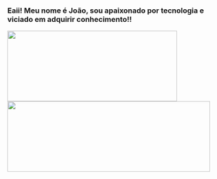 ### Eaii! Meu nome é João, sou apaixonado por tecnologia e viciado em adquirir conhecimento!!
<a href="https://github.com/Sousa-jp">
<img height="160" width="385" src="https://github-readme-stats-eight-theta.vercel.app/api?username=Sousa-jp&show_icons=true&theme=midnight-purple&include_all_commits=true&count_private=true"/>
<img height="160" width="460" src="https://github-readme-stats-eight-theta.vercel.app/api/top-langs/?username=Sousa-jp&layout=compact&langs_count=8&theme=midnight-purple&count_private=true"/>
<div>

